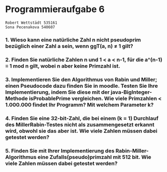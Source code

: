# Programmieraufgabe 6
    Robert Wettstädt 535161
    Sona Pecenakova 540607

### 1. Wieso kann eine natürliche Zahl n nicht pseudoprim bezüglich einer Zahl a sein, wenn ggT(a, n) ≠ 1 gilt?

### 2. Finden Sie natürliche Zahlen n und 1 < a < n-1, für die a^(n-1) ≡ 1 mod n gilt, wobei n aber keine Primzahl ist.

### 3. Implementieren Sie den Algorithmus von Rabin und Miller; einen Pseudocode dazu finden Sie in moodle. Testen Sie Ihre Implementierung, indem Sie diese mit der java-BigInteger-Methode isProbablePrime vergleichen. Wie viele Primzahlen < 1.000.000 findet Ihr Programm? Mit welchem Parameter k?

### 4. Finden Sie eine 32-bit-Zahl, die bei einem (k = 1) Durchlauf des MillerRabin-Testes nicht als zusammengesetzt erkannt wird, obwohl sie das aber ist. Wie viele Zahlen müssen dabei getestet werden?

### 5. Finden Sie mit Ihrer Implementierung des Rabin-Miller-Algorithmus eine Zufalls(pseudo)primzahl mit 512 bit. Wie viele Zahlen müssen dabei getestet werden?